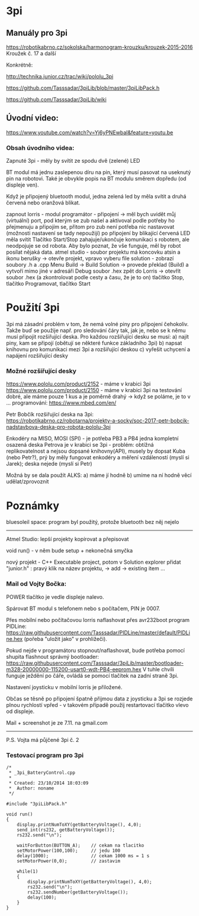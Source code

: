 # 3pi
## Manuály pro 3pi
https://robotikabrno.cz/sokolska/harmonogram-krouzku/krouzek-2015-2016
Kroužek č. 17 a další

Konkrétně: 

http://technika.junior.cz/trac/wiki/pololu_3pi

https://github.com/Tasssadar/3piLib/blob/master/3piLibPack.h

https://github.com/Tasssadar/3piLib/wiki


## Úvodní video: 
https://www.youtube.com/watch?v=Yj6yPNEwbaI&feature=youtu.be 
### Obsah úvodního videa: 
Zapnuté 3pi - měly by svítit ze spodu dvě (zelené) LED 

BT modul má jednu zaslepenou díru na pin, který musí pasovat na useknutý pin na robotovi. 
Také je obvykle popis na BT modulu směrem dopředu (od displeje ven).

Když je připojený bluetooth modul, jedna zelená led by měla svítit a druhá červená nebo oranžová blikat.

zapnout lorris - modul programátor - připojení -> měl bych uvidět můj (virtuální) port, pod kterým se zub našel a aktivoval 
podle potřeby ho přejmenuju a připojím se, přitom pro zub není potřeba nic nastavovat (možnosti nastavení se tady nepoužijí) 
po připojení by blikající červená LED měla svítit 
Tlačítko Start/Stop zahajuje/ukončuje komunikaci s robotem, ale neodpojuje se od robota. 
Aby bylo poznat, že vše funguje, měl by robot posílat nějaká data. 
atmel studio - soubor projektu má koncovku atsin a ikonu berušky -> otevře projekt, vpravo vyberu file solution - zobrazí soubory .h a .cpp
Menu Build -> Build Solution -> provede překlad (Build) a vytvoří mimo jiné v adresáři Debug soubor .hex
zpět do Lorris -> otevřít soubor .hex (a zkontrolovat podle cesty a času, že je to on) 
tlačítko Stop, tlačítko Programovat, tlačítko Start 

# Použití 3pi

3pi má zásadní problém v tom, že nemá volné piny pro připojení čehokoliv. Takže buď se použije např. pro sledování čáry tak, jak je, 
nebo se k němu musí připojit rozšiřující deska. Pro každou rozšiřující desku se musí: 
a) najít piny, kam se připojí (obětují se některé funkce základního 3pi)
b) napsat knihovnu pro komunikaci mezi 3pi a rozšiřující deskou 
c) vyřešit uchycení a napájení rozšiřující desky

### Možné rozšiřující desky

https://www.pololu.com/product/2152 - máme v krabici 3pi
https://www.pololu.com/product/2150 - máme v krabici 3pi
na testování dobré, ale máme pouze 1 kus a je poměrně drahý -> když se poláme, je to v ... 
programování: https://www.mbed.com/en/


Petr Bobčík rozšiřující deska na 3pi: 
https://robotikabrno.cz/robotarna/projekty-a-socky/soc-2017-petr-bobcik-nadstavbova-deska-pro-robota-pololu-3pi

Enkodéry na MISO, MOSI (SPI) - je potřeba PB3 a PB4
jedna kompletní osazená deska Petrova je v krabici se 3pi - problém: obtížná replikovatelnost a nejsou dopsané knihovny(API), musely by dopsat 
Kuba (nebo Petr?), prý by měly fungovat enkodéry a měření vzdáleností (myslí si Jarek); deska nejede (myslí si Petr)

Možná by se dala použít ALKS:
a) máme jí hodně
b) umíme na ní hodně věcí udělat/zprovoznit


# Poznámky

bluesoleil space: program byl použitý, protože bluetooth bez něj nejelo 

-------------------------------------------------
Atmel Studio: lepší projekty kopírovat a přepisovat 

void run() - v něm bude setup + nekonečná smyčka

nový projekt - C++ Executable project, 
potom v Solution explorer přidat "junior.h" :
pravý klik na název projektu, -> add -> existing item ... 



### Mail od Vojty Bočka: 
POWER tlačítko je vedle displeje nalevo.
   
Spárovat BT modul s telefonem nebo s počítačem, PIN je 0007.
  
Přes mobilní nebo počítačovou lorris naflashovat přes avr232boot program PIDLine: 
https://raw.githubusercontent.com/Tasssadar/PIDLine/master/default/PIDLine.hex (pořeba "uložit jako" v prohližeči).
    
Pokud nejde v programátoru stopnout/naflashovat, bude potřeba pomocí shupita flashnout správný bootloader: 
https://raw.githubusercontent.com/Tasssadar/3piLib/master/bootloader-m328-20000000-115200-usart0-wdt-PB4-eeprom.hex
V tuhle chvíli funguje ježdění po čáře, ovládá se pomocí tlačítek na zadní straně 3pi.
    
Nastavení joysticku v mobilní lorris je přiložené.
    
Občas se těsně po připojení špatně přijmou data z joysticku 
a 3pi se rozjede plnou rychlostí vpřed - v takovém případě použij restartovací tlačitko vlevo od displeje.

Mail + screenshot je ze 7.11. na gmail.com

-------------
P.S. Vojta má půjčené 3pi č. 2



### Testovací program pro 3pi

```
/*
 * _3pi_BatteryControl.cpp
 *
 * Created: 23/10/2014 18:03:09
 *  Author: noname
 */ 

#include "3piLibPack.h"

void run()
{
	display.printNumToXY(getBatteryVoltage(), 4,0);
	send_int(rs232, getBatteryVoltage());
	rs232.send("\n");
	
	waitForButton(BUTTON_A);	// cekam na tlacitko
	setMotorPower(100,100);		// jedu 100
	delay(1000);				// cekam 1000 ms = 1 s
	setMotorPower(0,0);			// zastavim
	
	while(1)
	{
		display.printNumToXY(getBatteryVoltage(), 4,0);
		rs232.send("\n");
		rs232.sendNumber(getBatteryVoltage());
		delay(100);
	}
}
```

